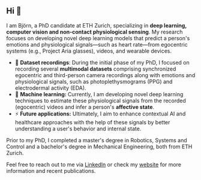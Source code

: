 ## Hi 👋

I am Björn, a PhD candidate at ETH Zurich, specializing in **deep learning, computer vision and non-contact physiological sensing**. My research focuses on developing novel deep learning models that predict a person's emotions and physiological signals—such as heart rate—from egocentric systems (e.g., Project Aria glasses), videos, and wearable devices. 

- 🔭 **Dataset recordings**: During the initial phase of my PhD, I focused on recording several **multimodal datasets**  comprising synchronized egocentric and third-person camera recordings along with emotions and physiological signals, such as photoplethysmograms (PPG) and electrodermal activity (EDA).
- 🤔 **Machine learning:** Currently, I am developing novel deep learning techniques to estimate these physiological signals from the recorded (egocentric) videos and infer a person's **affective state**.
- ⚡ **Future applications:** Ultimately, I aim to enhance contextual AI and healthcare approaches with the help of these signals by better understanding a user's behavior and internal state.

Prior to my PhD, I completed a master's degree in Robotics, Systems and Control and a bachelor's degree in Mechanical Engineering, both from ETH Zurich.

Feel free to reach out to me via [LinkedIn](https://www.linkedin.com/in/bjoern-braun/) or check my [website](https://bjoernbraun.com) for more information and recent publications.

<!--
**bjbraun/bjbraun** is a ✨ _special_ ✨ repository because its `README.md` (this file) appears on your GitHub profile.

Here are some ideas to get you started:

- 🔭 I’m currently working on ...
- 🌱 I’m currently learning ...
- 👯 I’m looking to collaborate on ...
- 🤔 I’m looking for help with ...
- 💬 Ask me about ...
- 📫 How to reach me: ...
- 😄 Pronouns: ...
- ⚡ Fun fact: ...
-->
